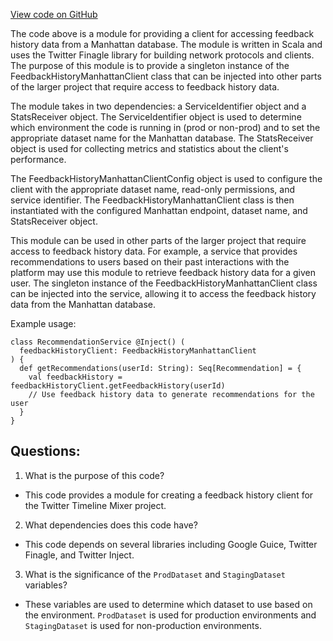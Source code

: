 [View code on GitHub](https://github.com/misbahsy/the-algorithm/home-mixer/server/src/main/scala/com/twitter/home_mixer/module/FeedbackHistoryClientModule.scala)

The code above is a module for providing a client for accessing feedback history data from a Manhattan database. The module is written in Scala and uses the Twitter Finagle library for building network protocols and clients. The purpose of this module is to provide a singleton instance of the FeedbackHistoryManhattanClient class that can be injected into other parts of the larger project that require access to feedback history data.

The module takes in two dependencies: a ServiceIdentifier object and a StatsReceiver object. The ServiceIdentifier object is used to determine which environment the code is running in (prod or non-prod) and to set the appropriate dataset name for the Manhattan database. The StatsReceiver object is used for collecting metrics and statistics about the client's performance.

The FeedbackHistoryManhattanClientConfig object is used to configure the client with the appropriate dataset name, read-only permissions, and service identifier. The FeedbackHistoryManhattanClient class is then instantiated with the configured Manhattan endpoint, dataset name, and StatsReceiver object.

This module can be used in other parts of the larger project that require access to feedback history data. For example, a service that provides recommendations to users based on their past interactions with the platform may use this module to retrieve feedback history data for a given user. The singleton instance of the FeedbackHistoryManhattanClient class can be injected into the service, allowing it to access the feedback history data from the Manhattan database.

Example usage:

```
class RecommendationService @Inject() (
  feedbackHistoryClient: FeedbackHistoryManhattanClient
) {
  def getRecommendations(userId: String): Seq[Recommendation] = {
    val feedbackHistory = feedbackHistoryClient.getFeedbackHistory(userId)
    // Use feedback history data to generate recommendations for the user
  }
}
```
## Questions: 
 1. What is the purpose of this code?
- This code provides a module for creating a feedback history client for the Twitter Timeline Mixer project.

2. What dependencies does this code have?
- This code depends on several libraries including Google Guice, Twitter Finagle, and Twitter Inject.

3. What is the significance of the `ProdDataset` and `StagingDataset` variables?
- These variables are used to determine which dataset to use based on the environment. `ProdDataset` is used for production environments and `StagingDataset` is used for non-production environments.